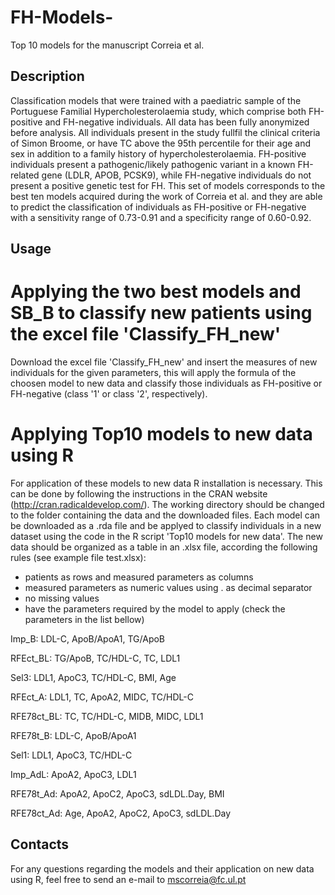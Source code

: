 # FH-Models-
Top 10 models for the manuscript Correia et al.

## Description
Classification models that were trained with a paediatric sample of the Portuguese Familial Hypercholesterolaemia study, which comprise both FH-positive and FH-negative individuals. All data has been fully anonymized before analysis. All individuals present in the study fullfil the clinical criteria of Simon Broome, or have TC above the 95th percentile for their age and sex in addition to a family history of hypercholesterolaemia. FH-positive individuals present a pathogenic/likely pathogenic variant in a known FH-related gene (LDLR, APOB, PCSK9), while FH-negative individuals do not present a positive genetic test for FH. 
This set of models corresponds to the best ten models acquired during the work of Correia et al. and they are able to predict the classification of individuals as FH-positive or FH-negative with a sensitivity range of 0.73-0.91 and a specificity range of 0.60-0.92.

## Usage
# Applying the two best models and SB_B to classify new patients using the excel file 'Classify_FH_new'
Download the excel file 'Classify_FH_new' and insert the measures of new individuals for the given parameters, this will apply the formula of the choosen model to new data and classify those individuals as FH-positive or FH-negative (class '1' or class '2', respectively).  

# Applying Top10 models to new data using R
For application of these models to new data R installation is necessary. This can be done by following the instructions in the CRAN website (http://cran.radicaldevelop.com/). The working directory should be changed to the folder containing the data and the downloaded files. 
Each model can be downloaded as a .rda file and be applyed to classify individuals in a new dataset using the code in the R script 'Top10 models for new data'. The new data should be organized as a table in an .xlsx file, according the following rules (see example file test.xlsx): 
 - patients as rows and measured parameters as columns
 - measured parameters as numeric values using . as decimal separator
 - no missing values 
 - have the parameters required by the model to apply (check the parameters in the list bellow)

Imp_B: LDL-C, ApoB/ApoA1, TG/ApoB	

RFEct_BL: TG/ApoB, TC/HDL-C, TC, LDL1	

Sel3: LDL1, ApoC3, TC/HDL-C, BMI, Age	

RFEct_A: LDL1, TC, ApoA2, MIDC, TC/HDL-C	

RFE78ct_BL: TC, TC/HDL-C, MIDB, MIDC, LDL1	

RFE78t_B: LDL-C, ApoB/ApoA1	

Sel1: LDL1, ApoC3, TC/HDL-C	

Imp_AdL: ApoA2, ApoC3, LDL1	

RFE78t_Ad: ApoA2, ApoC2, ApoC3, sdLDL.Day, BMI

RFE78ct_Ad: Age, ApoA2, ApoC2, ApoC3, sdLDL.Day

## Contacts
For any questions regarding the models and their application on new data using R, feel free to send an e-mail to mscorreia@fc.ul.pt

